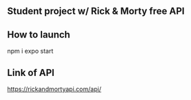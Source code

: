 ## Student project w/ Rick & Morty free API

## How to launch

npm i
expo start

## Link of API

https://rickandmortyapi.com/api/
